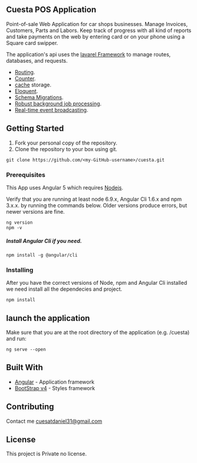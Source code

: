 ## Cuesta POS Application

Point-of-sale Web Application for car shops businesses. Manage Invoices, Customers, Parts and Labors. Keep track of progress with all kind of reports and take payments on the web by entering card or on your phone using a Square card swipper.

The application's api uses the [lavarel Framework](https://laravel.com/docs) to manage routes, databases, and requests.

- [Routing](https://laravel.com/docs/routing).
- [Counter](https://laravel.com/docs/container).
- [cache](https://laravel.com/docs/cache) storage.
- [Eloquent](https://laravel.com/docs/eloquent).
- [Schema Migrations](https://laravel.com/docs/migrations).
- [Robust background job processing](https://laravel.com/docs/queues).
- [Real-time event broadcasting](https://laravel.com/docs/broadcasting).


## Getting Started

1. Fork your personal copy of the repository.
2. Clone the repository to your box using git. 
```
git clone https://github.com/<my-GitHub-username>/cuesta.git
```

### Prerequisites

This App uses Angular 5 which requires [Nodejs](https://nodejs.org/en/download).

Verify that you are running at least node 6.9.x, Angular Cli 1.6.x and npm 3.x.x. by running the commands below. Older versions produce errors, but newer versions are fine.

```
ng version
npm -v
```

##### Install Angular Cli if you need.
```
npm install -g @angular/cli
``` 

### Installing

After you have the correct versions of Node, npm and Angular Cli installed we need install all the dependecies and project.

```
npm install
```

## launch the application

Make sure that you are at the root directory of the application (e.g. /cuesta) and run:
```
ng serve --open
```

## Built With

* [Angular](https://angular.io/) - Application framework
* [BootStrap v4](https://v4-alpha.getbootstrap.com) - Styles framework

## Contributing

Contact me [cuesatdaniel31@gmail.com](mailto:cuestadaniel31@gmail.com)


## License

This project is Private no license.